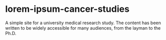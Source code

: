 # lorem-ipsum-cancer-studies
A simple site for a university medical research study. The content has been written to be widely accessible for many audiences, from the layman to the Ph.D.
